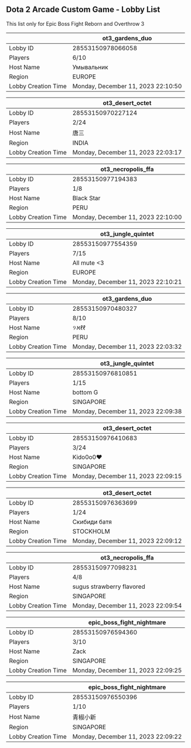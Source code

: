 ## Dota 2 Arcade Custom Game - Lobby List

This list only for Epic Boss Fight Reborn and Overthrow 3

|  | ot3_gardens_duo |
| ------ | ------ |
| Lobby ID | 28553150978066058 |
| Players | 6/10 |
| Host Name | Умывальник |
| Region | EUROPE |
| Lobby Creation Time | Monday, December 11, 2023 22:10:50 |


|  | ot3_desert_octet |
| ------ | ------ |
| Lobby ID | 28553150970227124 |
| Players | 2/24 |
| Host Name | 唐三 |
| Region | INDIA |
| Lobby Creation Time | Monday, December 11, 2023 22:03:17 |


|  | ot3_necropolis_ffa |
| ------ | ------ |
| Lobby ID | 28553150977194383 |
| Players | 1/8 |
| Host Name | Black Star |
| Region | PERU |
| Lobby Creation Time | Monday, December 11, 2023 22:10:00 |


|  | ot3_jungle_quintet |
| ------ | ------ |
| Lobby ID | 28553150977554359 |
| Players | 7/15 |
| Host Name | All mute <3 |
| Region | EUROPE |
| Lobby Creation Time | Monday, December 11, 2023 22:10:21 |


|  | ot3_gardens_duo |
| ------ | ------ |
| Lobby ID | 28553150970480327 |
| Players | 8/10 |
| Host Name | ୨אℓℓ |
| Region | PERU |
| Lobby Creation Time | Monday, December 11, 2023 22:03:32 |


|  | ot3_jungle_quintet |
| ------ | ------ |
| Lobby ID | 28553150976810851 |
| Players | 1/15 |
| Host Name | bottom G |
| Region | SINGAPORE |
| Lobby Creation Time | Monday, December 11, 2023 22:09:38 |


|  | ot3_desert_octet |
| ------ | ------ |
| Lobby ID | 28553150976410683 |
| Players | 3/24 |
| Host Name | Kido0o0❤ |
| Region | SINGAPORE |
| Lobby Creation Time | Monday, December 11, 2023 22:09:15 |


|  | ot3_desert_octet |
| ------ | ------ |
| Lobby ID | 28553150976363699 |
| Players | 1/24 |
| Host Name | Скибиди батя |
| Region | STOCKHOLM |
| Lobby Creation Time | Monday, December 11, 2023 22:09:12 |


|  | ot3_necropolis_ffa |
| ------ | ------ |
| Lobby ID | 28553150977098231 |
| Players | 4/8 |
| Host Name | sugus strawberry flavored |
| Region | SINGAPORE |
| Lobby Creation Time | Monday, December 11, 2023 22:09:54 |


|  | epic_boss_fight_nightmare |
| ------ | ------ |
| Lobby ID | 28553150976594360 |
| Players | 3/10 |
| Host Name | Zack |
| Region | SINGAPORE |
| Lobby Creation Time | Monday, December 11, 2023 22:09:25 |


|  | epic_boss_fight_nightmare |
| ------ | ------ |
| Lobby ID | 28553150976550396 |
| Players | 1/10 |
| Host Name | 青椒小新 |
| Region | SINGAPORE |
| Lobby Creation Time | Monday, December 11, 2023 22:09:22 |


